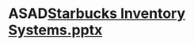 # ASAD[Starbucks Inventory Systems.pptx](https://github.com/MedhaAlla1996/ASAD/files/11349149/Starbucks.Inventory.Systems.pptx)
